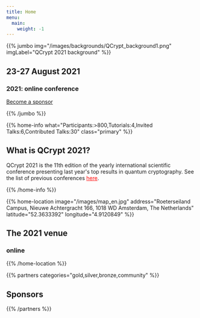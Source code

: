 ```yaml
---
title: Home
menu:
  main:
    weight: -1
---
```


<!-- JUMBO -->
{{% jumbo img="/images/backgrounds/QCrypt_background1.png" imgLabel="QCrypt 2021 background" %}}

## 23-27 August 2021

### 2021: online conference

<a class="btn primary btn-lg" style="margin-top: 1em;" href="/partners/#call-for-sponsors">Become a sponsor</a>

<!--
<a class="btn primary btn-lg" href="/schedule">
 <svg class="icon icon-cfp"><use xlink:href="#cfp"></use></svg>
    Schedule
</a>
-->

{{% /jumbo %}}

<!-- CNCF LOGO
{{% home-info what="" class="primary" %}}

<h3 style="text-align:center;">Supported by</h2>
<img src="/images/logos/cncf-white.png" alt="cncf-logo" style="width:50%;margin-left:auto;margin-right:auto;display: block;"/>
{{% /home-info %}}

-->


<!-- YOUTUBE SECTION
{{< youtube-section link="i-MKPPKWJuE" title="Watch 2018 best moments" class="" >}}
 -->

<!-- INFO -->
{{% home-info what="Participants:>800,Tutorials:4,Invited Talks:6,Contributed Talks:30" class="primary" %}}

## What is QCrypt 2021?

QCrypt 2021 is the 11th edition of the yearly international scientific conference presenting last year's top results in quantum cryptography. See the list of previous conferences <a style="color: red" href="/charter/#history-of-qcrypt">here</a>.

{{% /home-info %}}

<!-- SPEAKERS -->
<!-- BREAKS JUMBO IMAGE
{{% home-speakers %}}
## Featured Speakers

{{< button-link label="Submit a presentation"
                url="https://conference-hall.io/public/event/HJRThubF4uYPkb7jSUxi"
                icon="cfp" >}}

{{< button-link label="See all speakers"
                url="./speakers"
                icon="right" >}}

{{% /home-speakers %}}
-->

<!--
{{% home-tickets %}}

## Tickets

### Secure your spot with an unparalleled discount while we finalize the program!

<ul>
<li>{{< ticket name="Blind ticket"
           starts="2019-03-25"
           ends="2019-08-01"
           price="55 €"
           info=""
           soldOut=""
           url="https://www.eventbrite.com/e/kubernetes-community-day-amsterdam-2019-tickets-64716768597" >}}</li>
<li>{{< ticket name="Regular ticket"
           starts="2019-08-01"
           ends="2019-09-13"
           price="110 €"
           info=""
           soldOut="true"
           url="https://www.eventbrite.com/e/kubernetes-community-day-amsterdam-2019-tickets-64716768597" >}}</li>
</ul>

\* Your ticket gives you access to all conferences, coffee breaks, and lunch. Accommodation is NOT included in this price.

{{% /home-tickets %}}
-->

<!-- NOTIFICATION
{{% home-subscribe  class="primary" %}}

## Get notified about the important conference updates

{{% /home-subscribe %}}
 -->

<!-- THE MAP -->
{{% home-location
    image="/images/map_en.jpg"
    address="Roeterseiland Campus, Nieuwe Achtergracht 166, 1018 WD Amsterdam, The Netherlands"
    latitude="52.3633392"
    longitude="4.9120849"
    %}}

## The 2021 venue
### online
{{% /home-location %}}

{{% partners categories="gold,silver,bronze,community" %}}

## Sponsors
<!--
<a class="btn primary btn-lg" style="margin-top: 1em;" href="https://docs.google.com/presentation/d/1DebzlTMINfjTOXtiMqRADe0D4ko9eRHXbKmO-289-NY" target="_blank">Become a sponsor</a>
-->

{{% /partners %}}
